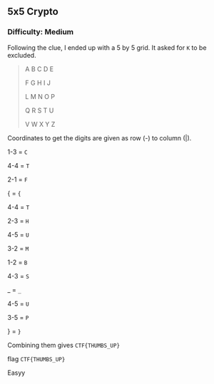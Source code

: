 ## 5x5 Crypto
### Difficulty: Medium

Following the clue, I ended up with a 5 by 5 grid. It asked for `K` to be excluded.

> A  B  C  D  E
> 
> F  G  H  I  J
> 
> L  M  N  O  P
> 
> Q  R  S  T  U
> 
> V  W  X  Y  Z

Coordinates to get the digits are given as row (-) to column (|). 

1-3 = `C`

4-4 = `T` 

2-1 = `F`

 {  = `{`
 
4-4 = `T`

2-3 = `H`

4-5 = `U`

3-2 = `M`

1-2 = `B`

4-3 = `S`

 _  = `_`
 
4-5 = `U`

3-5 = `P`

 }  = `}`
 
Combining them gives `CTF{THUMBS_UP}`

flag `CTF{THUMBS_UP}`

Easyy
